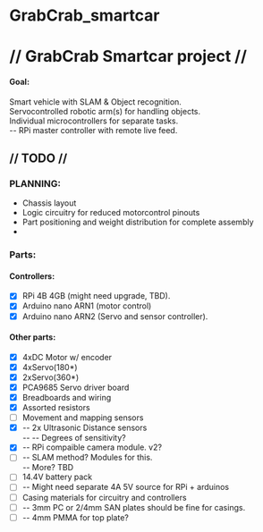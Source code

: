 # GrabCrab_smartcar
 
# // GrabCrab Smartcar project //

#### Goal:
Smart vehicle with SLAM & Object recognition.  
Servocontrolled robotic arm(s) for handling objects.  
Individual microcontrollers for separate tasks.  
-- RPi master controller with remote live feed.  

## // TODO //  
### PLANNING:  
- Chassis layout  
- Logic circuitry for reduced motorcontrol pinouts  
- Part positioning and weight distribution for complete assembly  
-   
  
  
### Parts:   
#### Controllers:  
- [x] RPi 4B 4GB (might need upgrade, TBD).
- [x] Arduino nano ARN1 (motor control)  
- [x] Arduino nano ARN2 (Servo and sensor controller).  
#### Other parts:  
- [x] 4xDC Motor w/ encoder  
- [x] 4xServo(180*)  
- [x] 2xServo(360*)
- [x] PCA9685 Servo driver board  
- [x] Breadboards and wiring
- [x] Assorted resistors
- [ ] Movement and mapping sensors  
- [x] -- 2x Ultrasonic Distance sensors  
-- -- Degrees of sensitivity?  
- [x] -- RPi compaible camera module. v2?  
- [ ] -- SLAM method? Modules for this.  
-- More? TBD  
- [ ] 14.4V battery pack  
- [ ] -- Might need separate 4A 5V source for RPi + arduinos  
- [ ] Casing materials for circuitry and controllers  
- [ ] -- 3mm PC or 2/4mm SAN plates should be fine for casings.  
- [ ] -- 4mm PMMA for top plate?  
